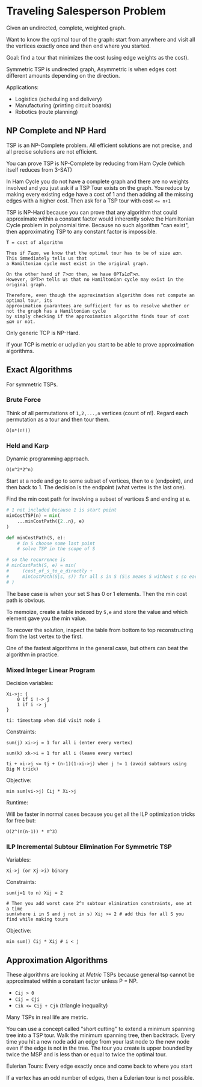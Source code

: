 # Traveling Salesperson Problem

Given an undirected, complete, weighted graph.

Want to know the optimal tour of the graph: start from anywhere and visit all
the vertices exactly once and then end where you started.

Goal: find a tour that minimizes the cost (using edge weights as the cost).

Symmetric TSP is undirected graph, Asymmetric is when edges cost different
amounts depending on the direction.

Applications:

- Logistics (scheduling and delivery)
- Manufacturing (printing circuit boards)
- Robotics (route planning)

## NP Complete and NP Hard

TSP is an NP-Complete problem. All efficient solutions are not precise, and all
precise solutions are not efficient.

You can prove TSP is NP-Complete by reducing from Ham Cycle (which itself
reduces from 3-SAT)

In Ham Cycle you do not have a complete graph and there are no weights involved
and you just ask if a TSP Tour exists on the graph. You reduce by making every
existing edge have a cost of 1 and then adding all the missing edges with a
higher cost. Then ask for a TSP tour with cost `<= n+1`

TSP is NP-Hard because you can prove that any algorithm that could approximate
within a constant factor would inherently solve the Hamiltonian Cycle problem in
polynomial time. Because no such algorithm "can exist", then approximating TSP
to any constant factor is impossible.

```
T = cost of algorithm

Thus if 𝑇≤𝛼𝑛, we know that the optimal tour has to be of size ≤𝛼𝑛. This immediately tells us that
a Hamiltonian cycle must exist in the original graph.

On the other hand if 𝑇>𝛼𝑛 then, we have OPT≥1𝛼𝑇>𝑛.
However, OPT>𝑛 tells us that no Hamiltonian cycle may exist in the original graph.

Therefore, even though the approximation algorithm does not compute an optimal tour, its
approximation guarantees are sufficient for us to resolve whether or not the graph has a Hamiltonian cycle
by simply checking if the approximation algorithm finds tour of cost ≤𝛼𝑛 or not.
```

Only generic TCP is NP-Hard.

If your TCP is metric or uclydian you start to be able to prove approximation
algorithms.

## Exact Algorithms

For symmetric TSPs.

### Brute Force

Think of all permutations of `1,2,...,n` vertices (count of n!). Regard each permutation as a
tour and then tour them.

```
O(n*(n!))
```

### Held and Karp

Dynamic programming approach.

```
O(n^2*2^n)
```

Start at a node and go to some subset of vertices, then to e (endpoint), and
then back to 1. The decision is the endpoint (what vertex is the last one).

Find the min cost path for involving a subset of vertices S and ending at e.

```python
# 1 not included because 1 is start point
minCostTSP(n) = min(
    ...minCostPath({2..n}, e)
)

def minCostPath(S, e):
    # in S choose some last point
    # solve TSP in the scope of S

# so the recurrence is
# minCostPath(S, e) = min(
#     (cost_of_s_to_e_directly +
#     minCostPath(S|s, s)) for all s in S (S|s means S without s so each recurrence shrinks the set by 1)
# )
```

The base case is when your set S has 0 or 1 elements. Then the min cost path is
obvious.

To memoize, create a table indexed by `S,e` and store the value and which
element gave you the min value.

To recover the solution, inspect the table from bottom to top reconstructing
from the last vertex to the first.

One of the fastest algorithms in the general case, but others can beat the
algorithm in practice.

### Mixed Integer Linear Program

Decision variables:

```
Xi->j: {
    0 if i !-> j
    1 if i -> j
}

ti: timestamp when did visit node i
```

Constraints:

```
sum(j) xi->j = 1 for all i (enter every vertex)

sum(k) xk->i = 1 for all i (leave every vertex)

ti + xi->j <= tj + (n-1)(1-xi->j) when j != 1 (avoid subtours using Big M trick)
```

Objective: 

```
min sum(vi->j) Cij * Xi->j
```

Runtime:

Will be faster in normal cases because you get all the ILP optimization tricks
for free but:

```
O(2^(n(n-1)) * n^3)
```

### ILP Incremental Subtour Elimination For Symmetric TSP

Variables:

```
Xi->j (or Xj->i) binary
```

Constraints:

```
sum(j=1 to n) Xij = 2

# Then you add worst case 2^n subtour elimination constraints, one at a time
sum(where i in S and j not in s) Xij >= 2 # add this for all S you find while making tours
```

Objective:

```
min sum() Cij * Xij # i < j
```

## Approximation Algorithms

These algorithms are looking at _Metric_ TSPs because general tsp cannot be
approximated within a constant factor unless P = NP.

- `Cij > 0`
- `Cij = Cji`
- `Cik <= Cij + Cjk` (triangle inequality)

Many TSPs in real life are metric.

You can use a concept called "short cutting" to extend a minimum spanning tree
into a TSP tour. Walk the minimum spanning tree, then backtrack. Every time you
hit a new node add an edge from your last node to the new node even if the edge
is not in the tree. The tour you create is upper bounded by twice the MSP and is
less than or equal to twice the optimal tour.

Eulerian Tours: Every edge exactly once and come back to where you start

If a vertex has an odd number of edges, then a Eulerian tour is not possible.
